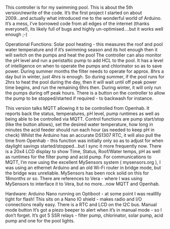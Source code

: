 This controller is for my swimming pool.
This is about the 5th version/rewrite of the code. It’s the first project I started on about 2009...and actually what introduced me to the wonderful world of Arduino.
It’s a mess, I’ve borrowed code from all edges of the internet (thanks everyone!), its likely full of bugs and highly un-optimised....but it works well enough ;-)

Operational Functions:
Solar pool heating - this measures the roof and pool water temperature and if it’s swimming season and its hot enough then it will switch on the pumps and heat the pool
The controller can also monitor the pH level and run a peristaltic pump to add HCL to the pool.
It has a level of intelligence on when to operate the pumps and chlorinator so as to save power. During summer months the filter needs to operate for approx. 8hrs a day
but in winter, just 4hrs is enough. So during summer, if the pool runs for 2hrs to heat the pool during the day, then it will wait until off peak power time begins, and run the remaining 6hrs then.
During winter, it will only run the pumps during off peak hours.
There is a button on the controller to allow the pump to be stopped/started if required - to backwash for instance.

This version talks MQTT allowing it to be controlled from Openhab. It reports back the status, temperatures, pH level, pump runtimes as well as being able to be controlled via MQTT.
Control functions are pump start/stop (like the button allows), set the desired water temperature, how long in minutes the acid feeder should run each hour (as needed to keep pH in check)
Whilst the Arduino has an accurate DS1307 RTC, it will also pull the time from Openhab - this function was initially only so as to adjust for when daylight savings started/stopped...but I sync it more frequently now.
There is a 20x4 LCD display to show Time, Status, Roof/Water temps, pH as well as runtimes for the filter pump and acid pump.
For communications to MQTT, I’m now using the excellent MySensors system ( mysensors.org ), I was using an ethernet Arduino and an old Wi-Fi router in bridge mode, but the bridge was unreliable.
MySensors has been rock solid on this for 18months or so. There are references to Vera - where I was using MySensors to interface it to Vera, but no more...now MQTT and Openhab.

Hardware:
Arduino Nano running on Optiboot - at some point I was reallllly tight for flash!
This sits on a Nano IO shield - makes radio and I/O connections really easy.
There is a RTC and LCD on the I2C bus.
Manual mode button
It’s got a piezo beeper to alert when it’s in manual mode - so I don’t forget.
It’s got 5 SSR relays - filter pump, chlorinator, solar pump, acid pump and one for the pool lights.

